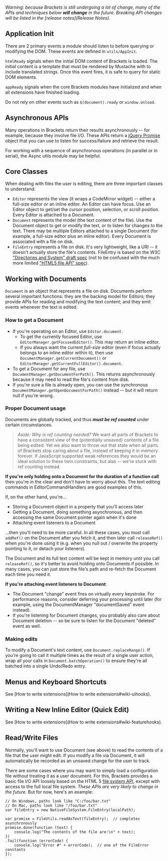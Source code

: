 _Warning: because Brackets is still undergoing a lot of change, many of the APIs and techniques below **will change** in the future. Breaking API changes will be listed in the [release notes](Release Notes)._

## Application Init

There are 2 primary events a module should listen to before querying or modifying the DOM. These events are defined in ``utils/AppInit``.

``htmlReady`` signals when the initial DOM content of Brackets is loaded. The initial content is a template that must be rendered by Mustache with to include translated strings. Once this event fires, it is safe to query for static DOM elements.

``appReady`` signals when the core Brackets modules have initialized and when all extensions have finished loading.

Do not rely on other events such as ``$(document).ready`` or ``window.onload``.

## Asynchronous APIs ##

Many operations in Brackets return their results asynchronously -- for example, because they involve file I/O. These APIs return a [jQuery Promise](http://api.jquery.com/Types/#Promise) object that you can use to listen for success/failure and retrieve the result.

For working with a sequence of asynchronous operations (in parallel or in serial), the Async utils module may be helpful.

## Core Classes ##

When dealing with files the user is editing, there are three important classes to understand:

* `Editor` represents the view (it wraps a CodeMirror widget) -- either a full-size editor _or_ an inline editor. An Editor can have focus. Use an Editor object to get/set the cursor position, selection, or scroll position. Every Editor is attached to a Document.
* `Document` represents the model (the text content of the file). Use the Document object to get or modify the text, or to listen for changes to the text. There may be multiple Editors attached to a single Document (for example, a full-size editor plus an inline editor). Every Document is associated with a file on disk.
* `FileEntry` represents a file on disk. It's very lightweight, like a URI -- it doesn't actually store the file's contents. FileEntry is based on the W3C ["Directories and System" draft spec](http://www.w3.org/TR/file-system-api/#the-fileentry-interface) (not to be confused with the much more limited ["HTML5 file API" spec](http://www.w3.org/TR/FileAPI/)).

## <a name="doc"></a>Working with Documents ##

`Document` is an object that represents a file on disk. Documents perform several important functions: they are the backing model for Editors; they provide APIs for reading and modifying the text content; and they emit events whenever the text is edited.

### How to get a Document ###

* If you're operating on an Editor, use `Editor.document`.
    * To get the currently focused Editor, use `EditorManager.getFocusedEditor()`. This may return an inline editor.
    * If you always want the current _full-size_ editor (even if focus actually belongs to an inline editor within it), then use `DocumentManager.getCurrentDocument()` or `EditorManager.getCurrentFullEditor().document`.
* To get a Document for any file, use `DocumentManager.getDocumentForPath()`. This returns asynchronously because it may need to read the file's content from disk.
* If you're sure a file is already open, you can use the synchronous `DocumentManager.getOpenDocumentForPath()` instead -- but it will return null if you're wrong.

### Proper Document usage ###

Documents are globally tracked, and thus _**must be ref counted**_ under certain circumstances.

> _Aside: Why is ref counting needed?_ We want all parts of Brackets to have a consistent view of the (potentially unsaved) contents of a file being edited.  Yet we also want to throw out that state when all parts of Brackets stop caring about a file, instead of keeping it in memory forever.  If JavaScript supported weak references they would be an ideal solution to these twin constraints, but alas -- we're stuck with ref counting instead.


**If you're only holding onto a Document for the duration of a function call** then you're in the clear and don't have to worry about this.  The text editing commands in EditorCommandHandlers are good examples of this.

If, on the other hand, you're...
* Storing a Document object in a property that you'll access later
* Getting a Document, doing something asynchronous, and then accessing the same Document pointer again when it's done
* Attaching event listeners to a Document

...then you'll need to be more careful. In all these cases, you must call `addRef()` on the Document after you fetch it, and then later call `releaseRef()` when you're done using it (e.g. when you null out / overwrite the property pointing to it, or detach your listeners).

The Document and its full text content will be kept in memory until you call `releaseRef()`, so it's better to avoid holding onto Documents if possible. In many cases, you can just store the file's path and re-fetch the Document each time you need it.

**If you're attaching event listeners to Document**:
* The Document "change" event fires on virtually every keystroke. For performance reasons, consider deferring your processing until later (for example, using the DocumentManager "documentSaved" event instead).
* If you're listening for Document changes, you probably also care about Document deletion -- so be sure to listen for the Document "deleted" event as well.

### Making edits ###

To modify a Document's text content, use `Document.replaceRange()`. If you're going to call it multiple times as the result of a single user action, wrap all your calls in `Document.batchOperation()` to ensure they're all batched into a single Undo/Redo entry.


## Menus and Keyboard Shortcuts ##

See [How to write extensions](How to write extensions#wiki-uihooks).

## Writing a New Inline Editor (Quick Edit) ##

See [How to write extensions](How to write extensions#wiki-featurehooks).

## <a name="fileio"></a>Read/Write Files ##

Normally, you'll want to use Document (see above) to read the contents of a file that the user might edit. If you modify a file via Document, it will automatically be recorded as an unsaved change for the user to track.

There are some cases where you may want to simply load a configuration file without treating it as a user document. For this, Brackets provides a basic file I/O API loosely based on the HTML 5 [file system API](http://www.w3.org/TR/file-system-api/), except with access to the full local file system. _These APIs are very likely to change in the future._ But for now, here's an example:
```
// On Windows, paths look like "C:/foo/bar.txt"
// On Mac, paths look like "/foo/bar.txt"
var fileEntry = new NativeFileSystem.FileEntry(localPath);

var promise = FileUtils.readAsText(fileEntry);  // completes asynchronously
promise.done(function (text) {
    console.log("The contents of the file are:\n" + text);
})
.fail(function (errorCode) {
    console.log("Error #" + errorCode);  // one of the FileError constants
});
```